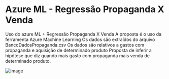 # Azure ML - Regressão Propaganda X Venda
Uso do azure ML  + Regressão Propaganda X Venda
A proposta é o uso da ferramenta Azure Machine Learning
Os dados são extraídos do arquivo BancoDadosPropaganda.csv
Os dados são relativos a gastos com propaganda e aquisição de determinado produto
Proposta de inferir a hipótese que diz quando mais gasto com propaganda mais venda de determinado produto.

![image](https://github.com/leto-silva/regressao_azure_propaganda/assets/34771524/a815d869-7191-4010-8526-e9b5ca344b1b)
